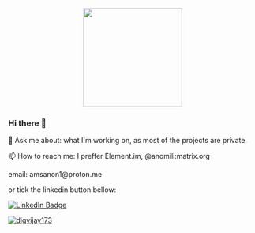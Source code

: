 
<div id="header" align="center">
  <img src="https://media.giphy.com/media/xTcnSWYZvafyhEACBO/giphy.gif" width="200"/>
</div>

### Hi there 👋

💬 Ask me about: what I'm working on, as most of the projects are private.
<p>
📫 How to reach me: I preffer Element.im, @anomili:matrix.org 
  <p>
    email: amsanon1@proton.me
    <p>
    or tick the linkedin button bellow:
  <p>
<div id="badges">
  <a href="www.linkedin.com/in/aaron-jrnetworksecurityengineer">
  <img src="https://img.shields.io/badge/LinkedIn-blue?style=for-the-badge&logo=linkedin&logoColor=white" alt="LinkedIn Badge"/>
</div>
<p align="left"> 
<img src="https://komarev.com/ghpvc/?username=USERNAME&label=Views&color=blue&style=plastic" alt="digvijay173" />
 </p>


<!--
**aaronms1/aaronms1** is a ✨ _special_ ✨ repository because its `README.md` (this file) appears on your GitHub profile.

Here are some ideas to get you started:

- 🔭 I’m currently working on ...
🌱 I’m currently learning Backend development
👯 I’m looking to collaborate on anything
- 🤔 I’m looking for help with ...
💬 Ask me about: what I'm working on, as most of the projects are private.
📫 How to reach me: I preffer Element.im, @anomili:matrix.org 
            email: amsanon1@proton.me
            or tick the linkedin button bellow:
<div id="badges">
  <a href="www.linkedin.com/in/aaron-jrnetworksecurityengineer">
  <img src="https://img.shields.io/badge/LinkedIn-blue?style=for-the-badge&logo=linkedin&logoColor=white" alt="LinkedIn Badge"/>
</div>

<a href="https://github.com/USERNAME">
  <img align="center" src="https://github-readme-stats.vercel.app/api/top-langs/?username=USERNAME&theme=light&hide_langs_below=1" />
</a>

<p align="left"> 
<img src="https://komarev.com/ghpvc/?username=USERNAME&label=Views&color=blue&style=plastic" alt="digvijay173" />
 </p>

- 😄 Pronouns: ...
- ⚡ Fun fact: ...
-->

